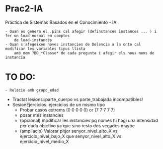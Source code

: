 # Prac2-IA
Práctica de Sistemas Basados en el Conocimiento - IA

 	- Quan es genera el .pins cal afegir (definstances instances ... ) i fer un load normal en comptes
	 	de load-instances
 	- Quan s'afegeixen noves instancies de Dolencia a la onto cal modificar les variables tipus llista
		amb nom ?BD_*Classe* de cada pregunta i afegir els nous noms de instancia

# TO DO:

	- Relacio amb grupo_edad
  - Tractat lesions::parte_cuerpo vs parte_trabajada incompatibles!
  - SesionEjercicios: ejercicios de un mismo tipo 
	- Probar casos extrems (0 0 0 0 0) or (7 7 7 7 7)
	- posar més instancies
	- (opcional) modificar les instancies pq nomes hi hagi una intensidad per cada objetivo ya que sino resto dos vegades maybe
	- (ampliacio) Valorar pitjor senyor_nivel_alto_X vs ejercicio_nivel_bajo_X que senyor_nivel_alto_X vs ejercicio_nivel_medio_X
